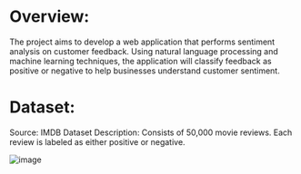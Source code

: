 # Overview:
The project aims to develop a web application that performs sentiment analysis on customer feedback. 
Using natural language processing and machine learning techniques, the application will classify feedback as positive or negative to help businesses understand customer sentiment.

# Dataset:
Source: IMDB Dataset
Description:
Consists of 50,000 movie reviews.
Each review is labeled as either positive or negative.


![image](https://github.com/yaseenshigri/Sentiment-Analysis-Web-Application-for-Customer-Feedback/assets/110028193/16ae22e9-3009-44e6-9faf-b0ad1812912a)
